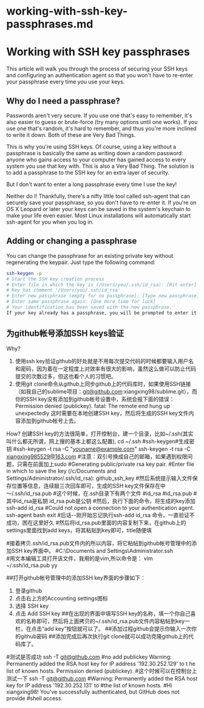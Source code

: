 # working-with-ssh-key-passphrases.md
# Working with SSH key passphrases
This article will walk you through the process of securing your SSH keys and configuring an authentication agent so that you won't have to re-enter your passphrase every time you use your keys.

## Why do I need a passphrase?

Passwords aren't very secure. If you use one that's easy to remember, it's also easier to guess or brute-force (try many options until one works). If you use one that's random, it's hard to remember, and thus you're more inclined to write it down. Both of these are Very Bad Things.

This is why you're using SSH keys. Of course, using a key without a passphrase is basically the same as writing down a random password: anyone who gains access to your computer has gained access to every system you use that key with. This is also a Very Bad Thing. The solution is to add a passphrase to the SSH key for an extra layer of security.

But I don't want to enter a long passphrase every time I use the key!

Neither do I! Thankfully, there's a nifty little tool called ssh-agent that can securely save your passphrase, so you don't have to re-enter it. If you're on OS X Leopard or later your keys can be saved in the system's keychain to make your life even easier. Most Linux installations will automatically start ssh-agent for you when you log in.

## Adding or changing a passphrase

You can change the passphrase for an existing private key without regenerating the keypair. Just type the following command:

```bash
ssh-keygen -p
# Start the SSH key creation process
# Enter file in which the key is (/Users/you/.ssh/id_rsa): [Hit enter]
# Key has comment '/Users/you/.ssh/id_rsa'
# Enter new passphrase (empty for no passphrase): [Type new passphrase]
# Enter same passphrase again: [One more time for luck]
# Your identification has been saved with the new passphrase.
If your key already has a passphrase, you will be prompted to enter it before you can change to a new passphrase.
```

## 为github帐号添加SSH keys验证
Why?
1. 使用ssh key验证github的好处就是不用每次提交代码的时候都要输入用户名和密码，因为着在一定程度上对效率有很大的影响，虽然这么做可以防止代码提交的次数过多，但这也看个人的习惯吧。
2. 使用git clone命令从github上同步github上的代码库时，如果使用SSH链接（如我自己的sublime项目：git@github.com:xiangxing98/sublime.git），而你的SSH key没有添加到github帐号设置中，系统会报下面的错误：
Permission denied (publickey).
fatal: The remote end hung up unexpectedly
这时需要在本地创建SSH key，然后将生成的SSH key文件内容添加到github帐号上去。

How?
创建SSH key的方法很简单，打开控制台，建一个目录，比如~/.ssh(其实叫什么都无所谓，网上搜的基本上都这么配置),
cd ~/.ssh
#ssh-keygen#生成密钥
#ssh-keygen -t rsa -C "youname@example.com"
ssh-keygen -t rsa -C xiangxing985529@163.com
#注意：双引号换成自己的邮箱，如果遇到权限问题，只需在前面加上sudo
#Generating public/private rsa key pair.
#Enter file in which to save the key (/c/Documents and Settings/Administrator/.ssh/id_rsa): github_ssh_key
#然后系统提示输入文件保存位置等信息，连续敲三次回车即可，生成的SSH key文件保存在中～/.ssh/id_rsa.pub
#这个时候，在.ssh目录下有两个文件
#id_rsa
#id_rsa.pub
#其中id_rsa是私钥 id_rsa.pub是公钥
#然后，执行下面的命令，将生成的key添加
ssh-add id_rsa
#Could not open a connection to your authentication agent.
ssh-agent bash
exit
#后话--刚开始忘记执行ssh-add id_rsa 命令，一直验证不成功，困在这里好久
#然后将id_rsa.pub里面的内容复制下来，在github上的settings里面找到add keys，将其粘贴到key即可，title随便填

#接着拷贝.ssh/id_rsa.pub文件内的所以内容，将它粘帖到github帐号管理中的添加SSH key界面中。
#C:\Documents and Settings\Administrator\.ssh\
#用文本编辑工具打开该文件，我用的是vim,所以命令是：
vim ~/.ssh/id_rsa.pub
yy

##打开github帐号管理中的添加SSH key界面的步骤如下：
1. 登录github
2. 点击右上方的Accounting settings图标
3. 选择 SSH key
4. 点击 Add SSH key
##在出现的界面中填写SSH key的名称，填一个你自己喜欢的名称即可，然后将上面拷贝的~/.ssh/id_rsa.pub文件内容粘帖到key一栏，在点击“add key”按钮就可以了。
##添加过程github会提示你输入一次你的github密码
##添加完成后再次执行git clone就可以成功克隆github上的代码库了。


#测试是否成功
ssh -T git@github.com
#no add publickey
Warning: Permanently added the RSA host key for IP address '192.30.252.129' to t
he list of known hosts.
Permission denied (publickey).
#这个时候可以在控制台上测试一下
ssh -T git@github.com
#Warning: Permanently added the RSA host key for IP address '192.30.252.131' to 
#the list of known hosts.
#Hi xiangxing98! You've successfully authenticated, but GitHub does not provide 
#shell access.


